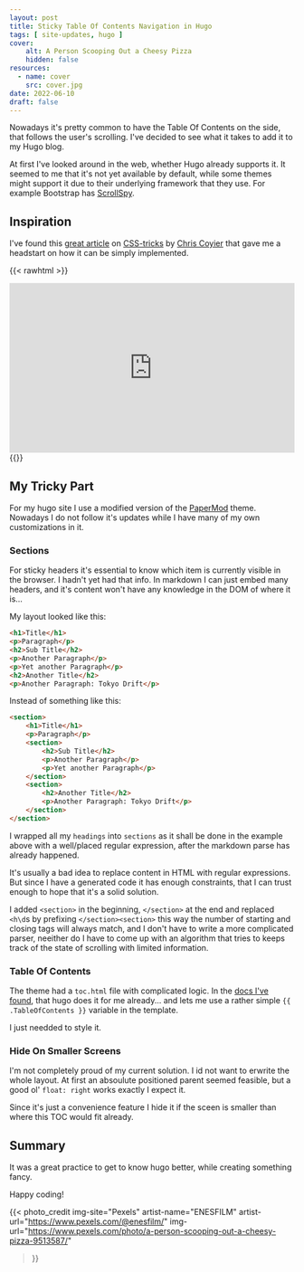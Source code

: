 ```yaml
---
layout: post
title: Sticky Table Of Contents Navigation in Hugo
tags: [ site-updates, hugo ]
cover:
    alt: A Person Scooping Out a Cheesy Pizza
    hidden: false
resources:
  - name: cover
    src: cover.jpg
date: 2022-06-10
draft: false
---
```


Nowadays it's pretty common to have the Table Of Contents on the side, that follows the user's scrolling. I've decided to see what it takes to add it to my Hugo blog.

<!--more-->

At first I've looked around in the web, whether Hugo already supports it.
It seemed to me that it's not yet available by default, while some themes might support it due to their underlying framework that they use. 
For example Bootstrap has [ScrollSpy](https://getbootstrap.com/docs/4.5/components/scrollspy/).

## Inspiration

I've found this [great article](https://css-tricks.com/sticky-table-of-contents-with-scrolling-active-states/) on [CSS-tricks](https://css-tricks.com/) by [Chris Coyier](https://twitter.com/chriscoyier) that gave me a headstart on how it can be simply implemented.

{{< rawhtml >}}
<iframe height="300" style="width: 100%;" scrolling="no" title="Smooth Scrolling Sticky ScrollSpy Navigation" src="https://codepen.io/budavariam/embed/XWZyVbQ?default-tab=html%2Cresult" frameborder="no" loading="lazy" allowtransparency="true" allowfullscreen="true">
  See the Pen <a href="https://codepen.io/budavariam/pen/XWZyVbQ">
  Smooth Scrolling Sticky ScrollSpy Navigation</a> by Mátyás Budavári (<a href="https://codepen.io/budavariam">@budavariam</a>)
  on <a href="https://codepen.io">CodePen</a>.
</iframe>
{{</ rawhtml >}}

## My Tricky Part

For my hugo site I use a modified version of the [PaperMod](https://adityatelange.github.io/hugo-PaperMod/) theme.
Nowadays I do not follow it's updates while I have many of my own customizations in it.

### Sections

For sticky headers it's essential to know which item is currently visible in the browser.
I hadn't yet had that info. In markdown I can just embed many headers, and it's content won't have any knowledge in the DOM of where it is...

My layout looked like this:

```html
<h1>Title</h1>
<p>Paragraph</p>
<h2>Sub Title</h2>
<p>Another Paragraph</p>
<p>Yet another Paragraph</p>
<h2>Another Title</h2>
<p>Another Paragraph: Tokyo Drift</p>
```

Instead of something like this:

```html
<section>
    <h1>Title</h1>
    <p>Paragraph</p>
    <section>
        <h2>Sub Title</h2>
        <p>Another Paragraph</p>
        <p>Yet another Paragraph</p>
    </section>
    <section>
        <h2>Another Title</h2>
        <p>Another Paragraph: Tokyo Drift</p>
    </section>
</section>
```

I wrapped all my `headings` into `sections` as it shall be done in the example above with a well/placed regular expression, after the markdown parse has already happened.

It's usually a bad idea to replace content in HTML with regular expressions. But since I have a generated code it has enough constraints, that I can trust enough to hope that it's a solid solution.

I added `<section>` in the beginning, `</section>` at the end and replaced `<h\d`s by prefixing `</section><section>` this way the number of starting and closing tags will always match, and I don't have to write a more complicated parser, neeither do I have to come up with an algorithm that tries to keeps track of the state of scrolling with limited information.

### Table Of Contents

The theme had a `toc.html` file with complicated logic.
In the [docs I've found](https://gohugo.io/content-management/toc/), that hugo does it for me already... and lets me use a rather simple `{{ .TableOfContents }}` variable in the template.

I just needded to style it.

### Hide On Smaller Screens

I'm not completely proud of my current solution.
I id not want to erwrite the whole layout. At first an absoulute positioned parent seemed feasible, but a good ol' `float: right` works exactly I expect it.

Since it's just a convenience feature I hide it if the sceen is smaller than where this TOC would fit already.

## Summary

It was a great practice to get to know hugo better, while creating something fancy.

Happy coding!

{{< photo_credit
    img-site="Pexels"
    artist-name="ENESFILM"
    artist-url="https://www.pexels.com/@enesfilm/"
    img-url="https://www.pexels.com/photo/a-person-scooping-out-a-cheesy-pizza-9513587/"
>}}